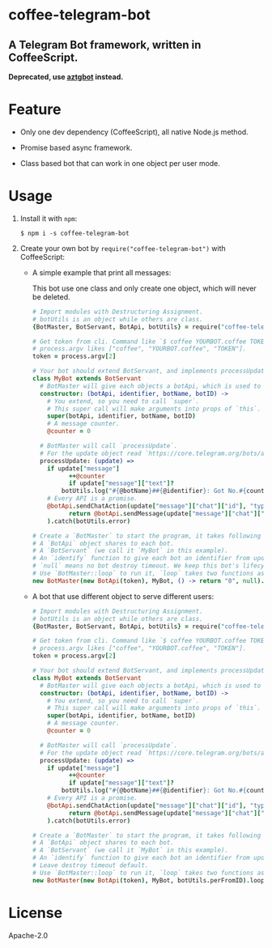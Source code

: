 coffee-telegram-bot
===================

A Telegram Bot framework, written in CoffeeScript.
--------------------------------------------------

**Deprecated, use [aztgbot](https://github.com/AlynxZhou/aztgbot/) instead.**

# Feature

- Only one dev dependency (CoffeeScript), all native Node.js method.

- Promise based async framework.

- Class based bot that can work in one object per user mode.

# Usage

1. Install it with `npm`:

	```
	$ npm i -s coffee-telegram-bot
	```

2. Create your own bot by `require("coffee-telegram-bot")` with CoffeeScript:

	- A simple example that print all messages:

		This bot use one class and only create one object, which will never be deleted.

		```CoffeeScript
		# Import modules with Destructuring Assignment.
		# botUtils is an object while others are class.
		{BotMaster, BotServant, BotApi, botUtils} = require("coffee-telegram-bot")

		# Get token from cli. Command like `$ coffee YOURBOT.coffee TOKEN`.
		# process.argv likes ["coffee", "YOURBOT.coffee", "TOKEN"].
		token = process.argv[2]

		# Your bot should extend BotServant, and implements processUpdate method.
		class MyBot extends BotServant
		  # BotMaster will give each objects a botApi, which is used to send API request (yes different bots share one botApi), an identifier for each object, and bot's Name for logging, also your bot's ID.
		  constructor: (botApi, identifier, botName, botID) ->
		    # You extend, so you need to call `super`.
		    # This super call will make arguments into props of `this`.
		    super(botApi, identifier, botName, botID)
		    # A message counter.
		    @counter = 0

		  # BotMaster will call `processUpdate`.
		  # For the update object read `https://core.telegram.org/bots/api#Update`.
		  processUpdate: (update) =>
		    if update["message"]
	              ++@counter
	              if update["message"]["text"]?
		        botUtils.log("#{@botName}##{@identifier}: Got No.#{counter} text \"#{update["message"]["text"]}\".")
			# Every API is a promise.
			@botApi.sendChatAction(update["message"]["chat"]["id"], "typing").then(() =>
		          return @botApi.sendMessage(update["message"]["chat"]["id"], "Received.",  {"reply_to_message_id": update["message"]["message_id"]})
			).catch(botUtils.error)

		# Create a `BotMaster` to start the program, it takes following arguments:
		# A `BotApi` object shares to each bot.
		# A `BotServant` (we call it `MyBot` in this example).
		# An `identify` function to give each bot an identifier from update object (we only create one bot object so use a function returns "0").
		# `null` means no bot destroy timeout. We keep this bot's lifecycle.
		# Use `BotMaster::loop` to run it, `loop` takes two functions as arguments, the former will be run before loop starts, the later will be run after loop stops.
		new BotMaster(new BotApi(token), MyBot, () -> return "0", null).loop(null, null)
		```

	- A bot that use different object to serve different users:

		```CoffeeScript
		# Import modules with Destructuring Assignment.
		# botUtils is an object while others are class.
		{BotMaster, BotServant, BotApi, botUtils} = require("coffee-telegram-bot")

		# Get token from cli. Command like `$ coffee YOURBOT.coffee TOKEN`.
		# process.argv likes ["coffee", "YOURBOT.coffee", "TOKEN"].
		token = process.argv[2]

		# Your bot should extend BotServant, and implements processUpdate method.
		class MyBot extends BotServant
		  # BotMaster will give each objects a botApi, which is used to send API request (yes different bots share one botApi), an identifier for each object, and bot's Name for logging, also your bot's ID.
		  constructor: (botApi, identifier, botName, botID) ->
		    # You extend, so you need to call `super`.
		    # This super call will make arguments into props of `this`.
		    super(botApi, identifier, botName, botID)
		    # A message counter.
		    @counter = 0

		  # BotMaster will call `processUpdate`.
		  # For the update object read `https://core.telegram.org/bots/api#Update`.
		  processUpdate: (update) =>
		    if update["message"]
	              ++@counter
	              if update["message"]["text"]?
		        botUtils.log("#{@botName}##{@identifier}: Got No.#{counter} text \"#{update["message"]["text"]}\".")
			# Every API is a promise.
			@botApi.sendChatAction(update["message"]["chat"]["id"], "typing").then(() =>
		          return @botApi.sendMessage(update["message"]["chat"]["id"], "Received.",  {"reply_to_message_id": update["message"]["message_id"]})
			).catch(botUtils.error)

		# Create a `BotMaster` to start the program, it takes following arguments:
		# A `BotApi` object shares to each bot.
		# A `BotServant` (we call it `MyBot` in this example).
		# An `identify` function to give each bot an identifier from update object (`botUtils.perFromID` returns the `userID` in update object, we use this).
		# Leave destroy timeout default.
		# Use `BotMaster::loop` to run it, `loop` takes two functions as arguments, the former will be run before loop starts, the later will be run after loop stops.
		new BotMaster(new BotApi(token), MyBot, botUtils.perFromID).loop(null, null)
		```

# License

Apache-2.0
